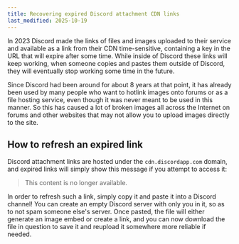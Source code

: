 ```yaml
---
title: Recovering expired Discord attachment CDN links
last_modified: 2025-10-19
---
```


In 2023 Discord made the links of files and images uploaded to their service and available as a link from their CDN time-sensitive, containing a key in the URL that will expire after some time. While inside of Discord these links will keep working, when someone copies and pastes them outside of Discord, they will eventually stop working some time in the future.

<!--more-->

Since Discord had been around for about 8 years at that point, it has already been used by many people who want to hotlink images onto forums or as a file hosting service, even though it was never meant to be used in this manner. So this has caused a lot of broken images all across the Internet on forums and other websites that may not allow you to upload images directly to the site.

## How to refresh an expired link
Discord attachment links are hosted under the `cdn.discordapp.com` domain, and expired links will simply show this message if you attempt to access it:

> This content is no longer available.

In order to refresh such a link, simply copy it and paste it into a Discord channel! You can create an empty Discord server with only you in it, so as to not spam someone else's server. Once pasted, the file will either generate an image embed or create a link, and you can now download the file in question to save it and reupload it somewhere more reliable if needed.
